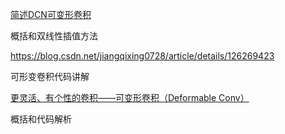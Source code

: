 [简述DCN可变形卷积](https://zhuanlan.zhihu.com/p/602101924)

概括和双线性插值方法

https://blog.csdn.net/jiangqixing0728/article/details/126269423

可形变卷积代码讲解



[更灵活、有个性的卷积——可变形卷积（Deformable Conv）](https://zhuanlan.zhihu.com/p/335147713)

概括和代码解析



